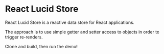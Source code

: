 # React Lucid Store

React Lucid Store is a reactive data store for React applications.

The approach is to use simple getter and setter access to objects in order to trigger re-renders.

Clone and build, then run the demo!
